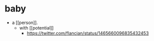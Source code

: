 # baby

- a [[person]].
  - with [[potential]]
    - https://twitter.com/flancian/status/1465660096835432453

